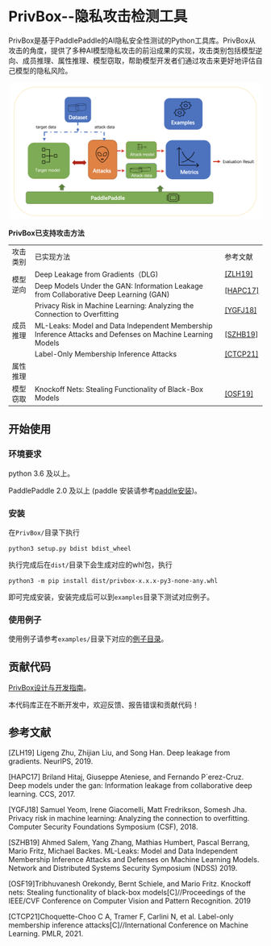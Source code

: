 # PrivBox--隐私攻击检测工具

PrivBox是基于PaddlePaddle的AI隐私安全性测试的Python工具库。PrivBox从攻击的角度，提供了多种AI模型隐私攻击的前沿成果的实现，攻击类别包括模型逆向、成员推理、属性推理、模型窃取，帮助模型开发者们通过攻击来更好地评估自己模型的隐私风险。

<p align="center">
  <img src="docs/images/PrivBox.png?raw=true" width="500" title="PrivBox Framework">
</p>


**PrivBox已支持攻击方法**
<table>
   <tr>
      <td>攻击类别</td>
      <td>已实现方法</td>
      <td>参考文献</td>
   </tr>
   <tr>
      <td rowspan="2">模型逆向</td>
      <td>Deep Leakage from Gradients（DLG)</td>
      <td><a href="https://arxiv.org/pdf/1906.08935.pdf">[ZLH19]</a></td>
   </tr>
   <tr>
      <td>Deep Models Under the GAN: Information Leakage from Collaborative Deep Learning (GAN)</td>
      <td><a href="https://arxiv.org/pdf/1702.07464.pdf">[HAPC17]</a></td>
   </tr>
   <tr>
      <td rowspan="3">成员推理</td>
      <td>Privacy Risk in Machine Learning: Analyzing the Connection to Overfitting</td>
      <td><a href="https://arxiv.org/pdf/1709.01604.pdf">[YGFJ18]</a></td>
   </tr>
   <tr>
      <td>ML-Leaks: Model and Data Independent Membership Inference Attacks and Defenses on Machine Learning Models</td>
      <td><a href="https://arxiv.org/pdf/1806.01246.pdf">[SZHB19]</a></td>
   </tr>
   <tr>
      <td>Label-Only Membership Inference Attacks</td>
      <td><a href="http://proceedings.mlr.press/v139/choquette-choo21a/choquette-choo21a.pdf">[CTCP21]</a></td>
   </tr>
   <tr>
      <td rowspan="1">属性推理</td>
      <td></td>
      <td></td>
   </tr>
   <tr>
      <td rowspan="2">模型窃取</td>
      <td>Knockoff Nets: Stealing Functionality of Black-Box Models</td>
      <td><a href=http://openaccess.thecvf.com/content_CVPR_2019/papers/Orekondy_Knockoff_Nets_Stealing_Functionality_of_Black-Box_Models_CVPR_2019_paper.pdf>[OSF19]</td>
   </tr>
</table>


## 开始使用


### 环境要求
python 3.6 及以上。

PaddlePaddle 2.0 及以上 (paddle 安装请参考[paddle安装](https://www.paddlepaddle.org.cn/install/quick))。

### 安装
在`PrivBox/`目录下执行
```
python3 setup.py bdist bdist_wheel
```
执行完成后在`dist/`目录下会生成对应的whl包，执行
```
python3 -m pip install dist/privbox-x.x.x-py3-none-any.whl
```
即可完成安装，安装完成后可以到`examples`目录下测试对应例子。

### 使用例子

使用例子请参考`examples/`目录下对应的[例子目录](examples/)。


## 贡献代码

[PrivBox设计与开发指南](docs/README_cn.md)。

本代码库正在不断开发中，欢迎反馈、报告错误和贡献代码！


## 参考文献

\[ZLH19\] Ligeng Zhu, Zhijian Liu, and Song Han. Deep leakage from gradients. NeurIPS, 2019.

\[HAPC17\] Briland Hitaj, Giuseppe Ateniese, and Fernando P´erez-Cruz. Deep models under the gan: Information leakage from collaborative deep learning. CCS, 2017.

\[YGFJ18\] Samuel Yeom, Irene Giacomelli, Matt Fredrikson, Somesh Jha. Privacy risk in machine learning: Analyzing the connection to overfitting. Computer Security Foundations Symposium (CSF), 2018.

\[SZHB19\] Ahmed Salem, Yang Zhang, Mathias Humbert, Pascal Berrang, Mario Fritz, Michael Backes. ML-Leaks: Model and Data Independent Membership Inference Attacks and Defenses on Machine Learning Models. Network and Distributed Systems Security Symposium (NDSS) 2019.

\[OSF19\]Tribhuvanesh Orekondy, Bernt Schiele, and Mario Fritz. Knockoff nets: Stealing functionality of black-box models[C]//Proceedings of the IEEE/CVF Conference on Computer Vision and Pattern Recognition. 2019

\[CTCP21\]Choquette-Choo C A, Tramer F, Carlini N, et al. Label-only membership inference attacks[C]//International Conference on Machine Learning. PMLR, 2021.
